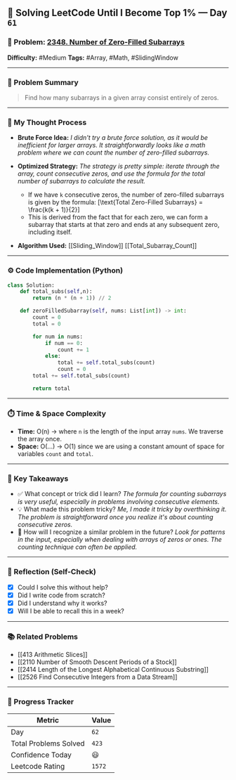 ## 🧠 Solving LeetCode Until I Become Top 1% — Day `61`

### 🔹 Problem: [2348. Number of Zero-Filled Subarrays](https://leetcode.com/problems/number-of-zero-filled-subarrays/description/?envType=daily-question&envId=2025-08-19)

**Difficulty:** #Medium
**Tags:** #Array, #Math, #SlidingWindow

---

### 📝 Problem Summary

> Find how many subarrays in a given array consist entirely of zeros.

---

### 🧠 My Thought Process

- **Brute Force Idea:**
  _I didn't try a brute force solution, as it would be inefficient for larger arrays. It straightforwardly looks like a math problem where we can count the number of zero-filled subarrays._

- **Optimized Strategy:**
  _The strategy is pretty simple: iterate through the array, count consecutive zeros, and use the formula for the total number of subarrays to calculate the result._

  - If we have `k` consecutive zeros, the number of zero-filled subarrays is given by the formula:
    \[\text{Total Zero-Filled Subarrays} = \frac{k(k + 1)}{2}\]
  - This is derived from the fact that for each zero, we can form a subarray that starts at that zero and ends at any subsequent zero, including itself.

- **Algorithm Used:**
  [[Sliding_Window]] [[Total_Subarray_Count]]

---

### ⚙️ Code Implementation (Python)

```python
class Solution:
    def total_subs(self,n):
        return (n * (n + 1)) // 2

    def zeroFilledSubarray(self, nums: List[int]) -> int:
        count = 0
        total = 0

        for num in nums:
            if num == 0:
                count += 1
            else:
                total += self.total_subs(count)
                count = 0
        total += self.total_subs(count)

        return total
```

---

### ⏱️ Time & Space Complexity

- **Time:** O(n) -> where `n` is the length of the input array `nums`. We traverse the array once.
- **Space:** O(...) -> O(1) since we are using a constant amount of space for variables `count` and `total`.

---

### 🧩 Key Takeaways

- ✅ What concept or trick did I learn?
  _The formula for counting subarrays is very useful, especially in problems involving consecutive elements._
- 💡 What made this problem tricky?
  _Me, I made it tricky by overthinking it. The problem is straightforward once you realize it's about counting consecutive zeros._
- 💭 How will I recognize a similar problem in the future?
  _Look for patterns in the input, especially when dealing with arrays of zeros or ones. The counting technique can often be applied._

---

### 🔁 Reflection (Self-Check)

- [x] Could I solve this without help?
- [x] Did I write code from scratch?
- [x] Did I understand why it works?
- [x] Will I be able to recall this in a week?

---

### 📚 Related Problems

- [[413 Arithmetic Slices]]
- [[2110 Number of Smooth Descent Periods of a Stock]]
- [[2414 Length of the Longest Alphabetical Continuous Substring]]
- [[2526 Find Consecutive Integers from a Data Stream]]

---

### 🚀 Progress Tracker

| Metric                | Value  |
| --------------------- | ------ |
| Day                   | `62`   |
| Total Problems Solved | `423`  |
| Confidence Today      | 😃     |
| Leetcode Rating       | `1572` |
